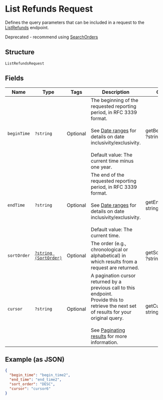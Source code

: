 
# List Refunds Request

Defines the query parameters that can be included in
a request to the [ListRefunds]($e/Transactions/ListRefunds) endpoint.

Deprecated - recommend using [SearchOrders](/doc/apis/orders.md#search-orders)

## Structure

`ListRefundsRequest`

## Fields

| Name | Type | Tags | Description | Getter | Setter |
|  --- | --- | --- | --- | --- | --- |
| `beginTime` | `?string` | Optional | The beginning of the requested reporting period, in RFC 3339 format.<br><br>See [Date ranges](https://developer.squareup.com/docs/build-basics/working-with-dates) for details on date inclusivity/exclusivity.<br><br>Default value: The current time minus one year. | getBeginTime(): ?string | setBeginTime(?string beginTime): void |
| `endTime` | `?string` | Optional | The end of the requested reporting period, in RFC 3339 format.<br><br>See [Date ranges](https://developer.squareup.com/docs/build-basics/working-with-dates) for details on date inclusivity/exclusivity.<br><br>Default value: The current time. | getEndTime(): ?string | setEndTime(?string endTime): void |
| `sortOrder` | [`?string (SortOrder)`](/doc/models/sort-order.md) | Optional | The order (e.g., chronological or alphabetical) in which results from a request are returned. | getSortOrder(): ?string | setSortOrder(?string sortOrder): void |
| `cursor` | `?string` | Optional | A pagination cursor returned by a previous call to this endpoint.<br>Provide this to retrieve the next set of results for your original query.<br><br>See [Paginating results](https://developer.squareup.com/docs/working-with-apis/pagination) for more information. | getCursor(): ?string | setCursor(?string cursor): void |

## Example (as JSON)

```json
{
  "begin_time": "begin_time2",
  "end_time": "end_time2",
  "sort_order": "DESC",
  "cursor": "cursor6"
}
```

